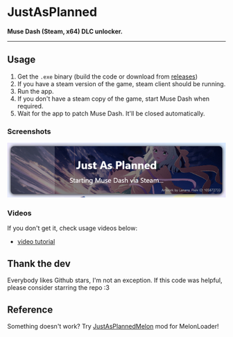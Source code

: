 # JustAsPlanned
**Muse Dash (Steam, x64) DLC unlocker.**

----

## Usage
1. Get the `.exe` binary (build the code or download from [releases](https://github.com/Eimaen/JustAsPlanned/releases))
2. If you have a steam version of the game, steam client should be running.
3. Run the app.
4. If you don't have a steam copy of the game, start Muse Dash when required.
5. Wait for the app to patch Muse Dash. It'll be closed automatically.

### Screenshots
![I shot my screen for this](https://raw.githubusercontent.com/Eimaen/JustAsPlanned/master/screenshot.png)

### Videos
If you don't get it, check usage videos below:
- [video tutorial](https://www.youtube.com/watch?v=pjx6BY-UI6Y)

## Thank the dev
Everybody likes Github stars, I'm not an exception. If this code was helpful, please consider starring the repo :3


## Reference
Something doesn't work? Try [JustAsPlannedMelon](https://github.com/Eimaen/JustAsPlannedMelon) mod for MelonLoader!
